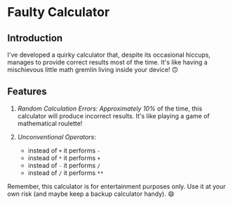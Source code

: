 # Faulty Calculator

## Introduction

I've developed a quirky calculator that, despite its occasional hiccups, manages to provide correct results most of the time. It's like having a mischievous little math gremlin living inside your device! 🙃

## Features

1. *Random Calculation Errors: Approximately* *10%* of the time, this calculator will produce incorrect results. It's like playing a game of mathematical roulette!

2. *Unconventional Operators*:
   - instead of `+` it performs `-`
   - instead of `*` it performs `+`
   - instead of `-` it performs `/`
   - instead of `/` it performs `**`

Remember, this calculator is for entertainment purposes only. Use it at your own risk (and maybe keep a backup calculator handy). 😄